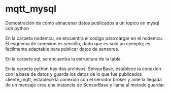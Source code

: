 # mqtt_mysql
Demostración de como almacenar datos publicados a un topico en mysql con python

En la carpeta nodemcu, se encuentra el codigo para cargar en el nodemcu. El esquema de conexion es sencillo, dado que es solo un ejemplo; es facilmente adaptable para publicar datos de sensores.

En la carpeta sql, se encuentra la estructura de la tabla.

En la carpeta python hay dos archivos:
SensorBase, establece la conexion con la base de datos y guarda los datos de lo que fue publicados
cliente_mqtt, establece la conexion con el servidor broker y ante la llegada de un mensaje crea una instancia de SensorBase y llama al metodo guardar.